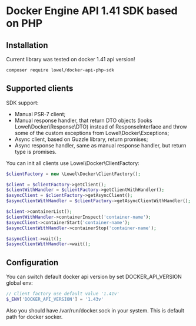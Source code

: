 # Docker Engine API 1.41 SDK based on PHP

## Installation

Current library was tested on docker 1.41 api version! 

```bash
composer require lowel/docker-api-php-sdk
```

## Supported clients

SDK support:
+ Manual PSR-7 client;
+ Manual response handler, that return DTO objects (looks Lowel\Docker\Response\DTO) instead of ResponseInterface and throw some of the custom exceptions from Lowel\Docker\Exceptions;
+ Async client, based on Guzzle library, return promises;
+ Async response handler, same as manual response handler, but return type is promises.

You can init all clients use Lowel\Docker\ClientFactory:

```php
$clientFactory = new \Lowel\Docker\ClientFactory();

$client = $clientFactory->getClient();
$clientWithHandler = $clientFactory->getClientWithHandler();
$asyncClient = $clientFactory->getAsyncClient();
$asyncClientWithHandler = $clientFactory->getAsyncClientWithHandler();

$client->containerList();
$clientWithHandler->containerInspect('container-name');
$asyncClient->containerStart('container-name');
$asyncClientWithHandler->containerStop('container-name');

$asyncClient->wait();
$asyncClientWithHandler->wait();
```

## Configuration

You can switch default docker api version by set DOCKER_API_VERSION global env:
```php
// Client factory use default value '1.41v'
$_ENV['DOCKER_API_VERSION'] = '1.43v'
```

Also you should have /var/run/docker.sock in your system. This is default path for docker socker.
